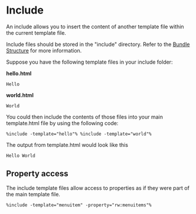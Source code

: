 # Include

An include allows you to insert the content of another template file within the current template file.

Include files should be stored in the "include" directory. Refer to the [Bundle Structure](../structure.md) for more information.

Suppose you have the following template files in your include folder:

**hello.html**

```
Hello
```

**world.html**

```
World
```

You could then include the contents of those files into your main template.html file by using the following code:

```
%include -template="hello"% %include -template="world"%
```

The output from template.html would look like this

```
Hello World
```

## Property access

The include template files allow access to properties as if they were part of the main template file.

```
%include -template="menuitem" -property="rw:menuitems"%
```

